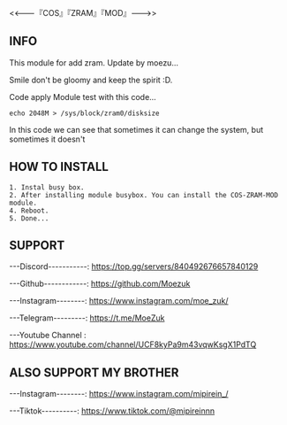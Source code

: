 <<---『COS』『ZRAM』『MOD』--->>


## INFO
This module for add zram. Update by moezu...

Smile don't be gloomy and keep the spirit :D.

Code apply
Module test with this code...
```
echo 2048M > /sys/block/zram0/disksize
```
In this code we can see that sometimes it can change the system, but sometimes it doesn't

## HOW TO INSTALL
```
1. Instal busy box. 
2. After installing module busybox. You can install the COS-ZRAM-MOD module.
4. Reboot.
5. Done...
```

## SUPPORT
---Discord-----------: https://top.gg/servers/840492676657840129

---Github------------: https://github.com/Moezuk

---Instagram--------: https://www.instagram.com/moe_zuk/

---Telegram---------: https://t.me/MoeZuk

---Youtube Channel : https://www.youtube.com/channel/UCF8kyPa9m43vqwKsgX1PdTQ

## ALSO SUPPORT MY BROTHER
---Instagram--------: https://www.instagram.com/mipirein_/

---Tiktok----------: https://www.tiktok.com/@mipireinnn

